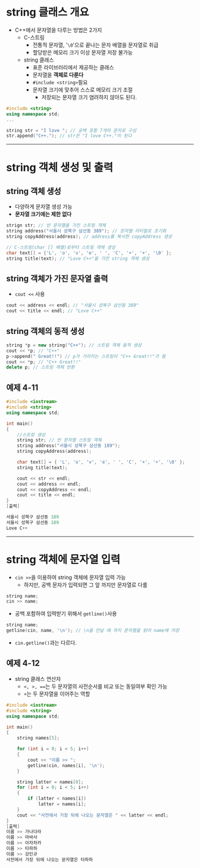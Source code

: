 # string 클래스 개요
- C++에서 문자열을 다루는 방법은 2가지
	- C-스트링
		- 전통적 문자열, '`\0`'으로 끝나는 문자 배열을 문자열로 취급
		- 할당받은 메모리 크기 이상 문자열 저장 불가능
	- string 클래스
		- 표준 라이브러리에서 제공하는 클래스
		- 문자열을 **객체로 다룬다**
		- `#include <string>`필요
		- 문자열 크기에 맞추어 스스로 메모리 크기 조절
			- 저장되는 문자열 크기 염려하지 않아도 된다. 
```cpp
#include <string>
using namespace std;
...

string str = "I love "; // 공백 포함 7개의 문자로 구성
str.append("C++."); // str은 "I love C++."이 된다
```
---
# string 객체 생성 및 출력
## string 객체 생성
- 다양하게 문자열 생성 가능
- **문자열 크기에는 제한 없다**
```cpp
strign str; // 빈 문자열을 가진 스트링 객체
string address("서울시 성북구 삼선동 389"); // 문자열 리터럴로 초기화
string copyAddress(address); // address를 복사한 copyAddress 생성

// C-스트링(char [] 배열)로부터 스트링 객체 생성
char text[] = {'L', 'o', 'v', 'e', ' ', 'C', '+', '+', '\0' }; 
string title(text); // "Love C++"을 가진 string 객체 생성
```

## string 객체가 가진 문자열 출력
- `cout <<` 사용
```cpp
cout << address << endl; // "서울시 성북구 삼선동 389"
cout << title << endl; // "Love C++"
```

## string 객체의 동적 생성
```cpp
string *p = new string("C++"); // 스트링 객체 동적 생성
cout << *p; // "C++"
p->append(" Great!!") // p가 가리키는 스트링이 "C++ Great!!"가 됨
cout << *p; // "C++ Great!!"
delete p; // 스트링 객체 반환
```

## 예제 4-11
```cpp
#include <iostream>
#include <string>
using namespace std;

int main()
{
	//스트링 생성
	string str; // 빈 문자열 스트링 객체
	string address("서울시 성북구 삼선동 189");
	string copyAddress(address);

	char text[] = { 'L', 'o', 'v', 'e', ' ', 'C', '+', '+', '\0' };
	string title(text);

	cout << str << endl;
	cout << address << endl;
	cout << copyAddress << endl;
	cout << title << endl;
}
[출력]

서울시 성북구 삼선동 189
서울시 성북구 삼선동 189
Love C++
```
---
# string 객체에 문자열 입력
- `cin >>`을 이용하여 string 객체에 문자열 입력 가능
	- 하지만, 공백 문자가 입력되면 그 앞 까지만 문자열로 다룸
```cpp
string name;
cin >> name;
```

- 공백 포함하여 입력받기 위해서 `getline()`사용
```cpp
string name;
getline(cin, name, '\n'); // \n을 만날 때 까지 문자열을 읽어 name에 저장
```
- `cin.getline()`과는 다르다.

## 예제 4-12
- string 클래스 연산자
	- `<, >, ==`는 두 문자열의 사전순서를 비교 또는 동일여부 확인 가능
	- `+`는 두 문자열을 이어주는 역할
```cpp
#include <iostream>
#include <string>
using namespace std;

int main()
{
	string names[5];

	for (int i = 0; i < 5; i++)
	{
		cout << "이름 >> ";
		getline(cin, names[i], '\n');
	}

	string latter = names[0];
	for (int i = 0; i < 5; i++)
	{
		if (latter < names[i])
			latter = names[i];
	}
	cout << "사전에서 가장 뒤에 나오는 문자열은 " << latter << endl;
}
[출력]
이름 >> 가나다라
이름 >> 마바사
이름 >> 아자차카
이름 >> 타파하
이름 >> 강민규
사전에서 가장 뒤에 나오는 문자열은 타파하
```
